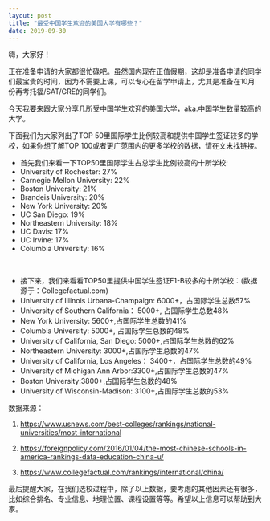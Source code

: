 ```yaml
---
layout: post
title: "最受中国学生欢迎的美国大学有哪些？"
date: 2019-09-30
---
```


嗨，大家好！

正在准备申请的大家都很忙碌吧。虽然国内现在正值假期，这却是准备申请的同学们最宝贵的时间，因为不需要上课，可以专心在留学申请上，尤其是准备在10月份再考托福/SAT/GRE的同学们。

今天我要来跟大家分享几所受中国学生欢迎的美国大学，aka.中国学生数量较高的大学。

下面我们为大家列出了TOP 50里国际学生比例较高和提供中国学生签证较多的学校，如果你想了解TOP 100或者更广范围内的更多学校的数据，请在文末找链接。

* 首先我们来看一下TOP50里国际学生占总学生比例较高的十所学校:  
 * University of Rochester: 27%
 * Carnegie Mellon University: 22%
 * Boston University: 21%
 * Brandeis University: 20%
 * New York University: 20%
 * UC San Diego: 19%
 * Northeastern University: 18%
 * UC Davis: 17%
 * UC Irvine: 17%
 * Columbia University: 16%
 <br>

* 接下来，我们来看看TOP50里提供中国学生签证F1-B较多的十所学校：(数据源于：Collegefactual.com)  
 * University of Illinois Urbana-Champaign: 6000+，占国际学生总数57%
 * University of Southern California： 5000+, 占国际学生总数48%
 * New York University: 5600+,占国际学生总数的41%
 * Columbia University: 5000+, 占国际学生总数的48%
 * University of California, San Diego: 5000+,占国际学生总数的62%
 * Northeastern University: 3000+,占国际学生总数的47%
 * University of California, Los Angeles： 3400+，占国际学生总数的49%
 * University of Michigan Ann Arbor:3300+,占国际学生总数的47%
 * Boston University:3800+,占国际学生总数的48%
 * University of Wisconsin-Madison: 3100+,占国际学生总数的53%


数据来源：  
 1. https://www.usnews.com/best-colleges/rankings/national-universities/most-international

 2. https://foreignpolicy.com/2016/01/04/the-most-chinese-schools-in-america-rankings-data-education-china-u/

 3. https://www.collegefactual.com/rankings/international/china/

最后提醒大家，在我们选校过程中，除了以上数据，要考虑的其他因素还有很多，比如综合排名、专业信息、地理位置、课程设置等等。希望以上信息可以帮助到大家。
